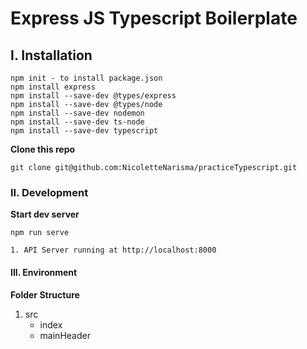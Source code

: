 # Express JS Typescript Boilerplate

## I. Installation

```
npm init - to install package.json
npm install express
npm install --save-dev @types/express
npm install --save-dev @types/node
npm install --save-dev nodemon
npm install --save-dev ts-node
npm install --save-dev typescript

```

**Clone this repo**
```
git clone git@github.com:NicoletteNarisma/practiceTypescript.git
```

### II. Development

**Start dev server**
```
npm run serve

1. API Server running at http://localhost:8000
```

#### III. Environment

**Folder Structure**
1. src
    * index
    * mainHeader

